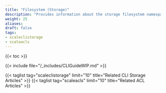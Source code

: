 ```yaml
---
title: "Filesystem (Storage)"
description: "Provides information about the storage filesystem namespace in the TrueNAS CLI. Includes command syntax and common commands."
weight: 25
aliases:
draft: false
tags:
- scaleclistorage
- scaleacls
---
```


{{< toc >}}

{{< include file="/_includes/CLIGuideWIP.md" >}}

{{< taglist tag="scaleclistorage" limit="10" title="Related CLI Storage Articles" >}}
{{< taglist tag="scaleacls" limit="10" title="Related ACL Articles" >}}